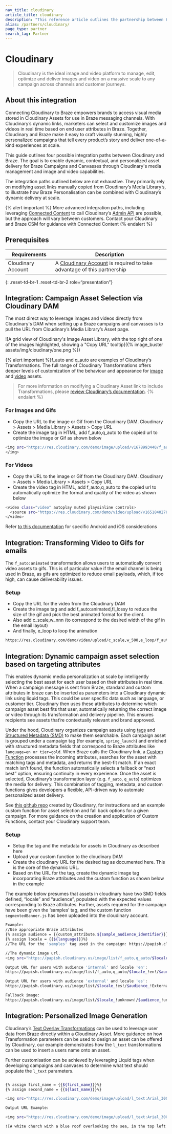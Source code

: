 ```yaml
---
nav_title: cloudinary
article_title: cloudinary
description: "This reference article outlines the partnership between Braze and cloudinary."
alias: /partners/cloudinary/
page_type: partner
search_tag: Partner
---
```


# Cloudinary

> Cloudinary is the ideal image and video platform to manage, edit, optimize and deliver images and video on a massive scale to any campaign across channels and customer journeys.

## About this integration

Connecting Cloudinary to Braze empowers brands to access visual media stored in Cloudinary Assets for use in Braze messaging channels. With Cloudinary’s dynamic links, marketers can select and customize images and videos in real time based on end user attributes in Braze. Together, Cloudinary and Braze make it easy to craft visually stunning, highly personalized campaigns that tell every product’s story and deliver one-of-a-kind experiences at scale.

This guide outlines four possible integration paths between Cloudinary and Braze. The goal is to enable dynamic, contextual, and personalized asset delivery for Braze Campaigns and Canvasses through Cloudinary's media management and image and video capabilities. 

The integration paths outlined below are not exhaustive. They primarily rely on modifying asset links manually copied from Cloudinary’s Media Library’s, to illustrate how Braze Personalisation can be combined with Cloudinary’s dynamic delivery at scale. 

{% alert important %}
More advanced integration paths, including leveraging [Connected Content]({{site.baseurl}}/docs/user_guide/personalization_and_dynamic_content/connected_content) to call Cloudinary’s [Admin API](https://cloudinary.com/documentation/admin_api#banner) are possible, but the approach will vary between customers. Contact your Cloudinary and Braze CSM for guidance with Connected Content
{% endalert %}

## Prerequisites

| Requirements     | Description |                        
|-----------------------|-----------------|
| Cloudinary Account  | A [Cloudinary Account](https://cloudinary.com/users/register_free) is required to take advantage of this partnership  |
{: .reset-td-br-1 .reset-td-br-2 role=“presentation”}

## Integration: Campaign Asset Selection via Cloudinary DAM

The most direct way to leverage images and videos directly from Cloudinary's DAM when setting up a Braze campaigns and canvasses is to pull the URL from Cloudinary’s Media Library’s Asset page.

![A grid view of Cloudinary's Image Asset Library, with the top right of one of the images highlighted, showing a "Copy URL" tooltip]({% image_buster assets/img/cloudinary/one.png %})



{% alert important %}f_auto and q_auto are examples of Cloudinary’s Transformations. The full range of Cloudinary Transformations offers deeper levels of customization of the behaviour and appearance for [image](https://cloudinary.com/documentation/image_transformations#banner) and [video](https://cloudinary.com/documentation/video_manipulation_and_delivery#banner) assets.

>For more information on modifying a Cloudinary Asset link to include Transformations, please [review Cloudinary’s documentation](https://cloudinary.com/documentation/image_transformations#transformation_url_structure).
{% endalert %}

### For Images and Gifs

<ul>
     <li>Copy the URL to the image or Gif from the Cloudinary DAM. Cloudinary > Assets > Media Library > Assets > Copy URL</li>
    <li>Create the image tag in HTML,  add f_auto,q_auto to the copied url to optimize the image or Gif as shown below  </li>
</ul>

```bash
<img src="https://res.cloudinary.com/demo/image/upload/v1678993440/f_auto,q_auto/cld-sample.jpg" alt="Summer Campaign">
</img>
```

### For Videos
<ul>
<li>Copy the URL to the image or Gif from the Cloudinary DAM. Cloudinary > Assets > Media Library > Assets > Copy URL</li>
<li>Create the video tag in HTML, add f_auto,q_auto to the copied url to automatically optimize the format and quality of the video as shown below</li>    
</ul>

```bash
<video class="video" autoplay muted playsinline controls>
  <source src="https://res.cloudinary.com/demo/video/upload/v1651840278/f_auto,q_auto/samples/cld-sample-video.mp4">
</video>
```

Refer [to this documentation](https://www.braze.com/docs/user_guide/message_building_by_channel/in-app_messages/traditional/customize/video) for specific Android and iOS considerations 

## Integration: Transforming Video to Gifs for emails

The `f_auto:animated` transformation allows users to automatically convert video assets to gifs. This is of particular value if the email channel is being used in Braze, as gifs are optimized to reduce email payloads, which, if too high, can cause deliverability issues. 

### Setup
<ul>
<li>Copy the URL for the video from the Cloudinary DAM</li>
<li>Create the image tag and add f_auto:animated,fl_lossy to reduce the size of the gif and pick the best animated format for the client.</li>
<li>Also add c_scale,w_nnn (to correspond to the desired width of the gif in the email layout)</li>
<li>And finally, e_loop to loop the animation</li>
</ul>

```bash
https://res.cloudinary.com/demo/video/upload/c_scale,w_500,e_loop/f_auto:animated,fl_lossy/samples/cld-sample-video.gif
```
## Integration: Dynamic campaign asset selection based on targeting attributes

This enables dynamic media personalization at scale by intelligently selecting the best asset for each user based on their attributes in real time. When a campaign message is sent from Braze, standard and custom attributes in braze can be inserted as parameters into a Cloudinary dynamic link using liquid tags. This could be user specific data such as language, or customer tier. Cloudinary then uses these attributes to determine which campaign asset best fits that user, automatically returning the correct image or video through its transformation and delivery pipeline. This ensures recipients see assets that’re contextually relevant and brand approved.

Under the hood, Cloudinary organizes campaign assets using [tags](https://cloudinary.com/documentation/assets_onboarding_metadata_tags_tutorial#tags) and [Structured Metadata (SMD)](https://cloudinary.com/documentation/assets_onboarding_metadata_tags_tutorial#structured_metadata) to make them searchable. Each campaign asset is grouped under a campaign tag (for example, `spring_launch`) and enriched with structured metadata fields that correspond to Braze attributes like `language=en or tier=gold`. When Braze calls the Cloudinary link, a [Custom Function](https://cloudinary.com/documentation/custom_functions#javascript_filters) processes the incoming attributes, searches for the asset with matching tags and metadata, and returns the best-fit match. If an exact match isn’t found, the function automatically selects a fallback or “next best” option, ensuring continuity in every experience. Once the asset is selected, Cloudinary’s transformation layer (e.g. `f_auto`, `q_auto`) optimizes the media for delivery. This combination of tagging, metadata, and custom functions gives developers a flexible, API-driven way to automate personalized asset delivery.

See [this github repo](https://github.com/cloudinary-devs/braze-personalization) created by Cloudinary, for instructions and an example custom function for asset selection and fall back options for a given campaign. For more guidance on the creation and application of Custom Functions, contact your Cloudinary support team.
### Setup

<ul>
<li>Setup the tag and the metadata for assets in Cloudinary as described here</li>
<li>Upload your custom function to the cloudinary DAM</li>
<li>Create the cloudinary URL for the desired tag as documented here. This is the core of the dynamic URL.   </li>
<li>Based on the URL for the tag, create the dynamic image tag incorporating Braze attributes and the custom function as shown below in the example</li>
</ul>

The example below presumes that assets in cloudinary have two SMD fields defined, “locale” and “audience”, populated with the expected values corresponding to Braze attributes. Further, assets required for the campaign have been given the ‘samples’ tag, and the custom function `segmentedBanner.js` has been uploaded into the cloudinary account. 

```bash
Example: 
//Use appropriate Braze attributes
{% assign audience = {{custom_attribute.${sample_audience_identifier}}} %} 
{% assign locale = {{${language}}}%} 
//The URL for the 'samples' tag used in the campaign: https://papish.cloudinary.us/image/list/v1690000000/samples.json 

//The dynamic image url. 
<img src="https://papish.cloudinary.us/image/list/f_auto,q_auto/$locale_#{locale}/$audience_!{audience}!/fn_select:js:v1700000000:segmentedBanner.js/v1690000000/campaigns/samples.json" alt="Banner"> 

Output URL for users with audience 'internal' and locale 'en':
https://papish.cloudinary.us/image/list/f_auto,q_auto/$locale_!en!/$audience_!Internal!/fn_select:js:v1700000000:segmentedBanner.js/v1690000000/samples.json

Output URL for users with audience 'external' and locale 'es':
https://papish.cloudinary.us/image/list/$locale_!es!/$audience_!External!/fn_select:js:v1700000000:segmentedBanner.js/v1690000000/samples.json

Fallback image:
https://papish.cloudinary.us/image/list/$locale_!unknown!/$audience_!unknown!/fn_select:js:v1700000000:segmentedBanner.js/v1690000000/samples.json

```

## Integration: Personalized Image Generation

Cloudinary’s [Text Overlay Transformations](https://cloudinary.com/documentation/accessible_media_visual_audio_clarity#text_overlays_on_images_and_videos) can be used to leverage user data from Braze directly within a Cloudinary Asset. More guidance on how Transformation parameters can be used to design an asset can be offered by Cloudinary, our example demonstrates how the `l_text` transformations can be used to insert a users name onto an asset. 

Further customisation can be achieved by leveraging Liquid tags when developing campaigns and canvases to determine what text should populate the `l_text` parameters.

```bash

{% assign first_name = {{${first_name}}}%} 
{% assign second_name = {{${last_name}}}%} 

<img src="https://res.cloudinary.com/demo/image/upload/l_text:Arial_300:%20{{first_name}}%20{{second_name}}%20,co_white,b_rgb:00000080/fl_layer_apply,g_north_west,y_200/docs/white-church-europe-sea.jpg">

Output URL Example: 

<img src="https://res.cloudinary.com/demo/image/upload/l_text:Arial_300:%20John%20Smith%20,co_white,b_rgb:00000080/fl_layer_apply,g_north_west,y_200/docs/white-church-europe-sea.jpg">

![A white church with a blue roof overlooking the sea, in the top left of the image the words "John Smith" are imposed on an opage dark great rectangle]({% image_buster assets/img/cloudinary/two.png %})

```



